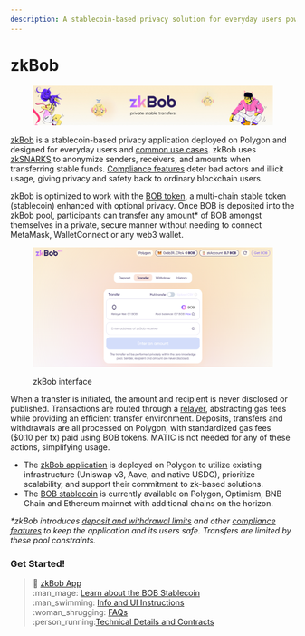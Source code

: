 ```yaml
---
description: A stablecoin-based privacy solution for everyday users powered by BOB
---
```


# zkBob

<figure><img src=".gitbook/assets/readme2.jpg" alt=""><figcaption></figcaption></figure>

[zkBob](https://app.zkbob.com) is a stablecoin-based privacy application deployed on Polygon and designed for everyday users and [common use cases](zkbob-overview/use-cases/). zkBob uses [zkSNARKS](implementation/zksnarks-and-circuits/) to anonymize senders, receivers, and amounts when transferring stable funds. [Compliance features](zkbob-overview/compliance-and-security.md) deter bad actors and illicit usage, giving privacy and safety back to ordinary blockchain users.&#x20;

zkBob is optimized to work with the [BOB token](broken-reference), a multi-chain stable token (stablecoin) enhanced with optional privacy. Once BOB is deposited into the zkBob pool, participants can transfer any amount\* of BOB amongst themselves in a private, secure manner without needing to connect MetaMask, WalletConnect or any web3 wallet.

<figure><img src=".gitbook/assets/zkBob-interface.png" alt=""><figcaption><p>zkBob interface</p></figcaption></figure>

When a transfer is initiated, the amount and recipient is never disclosed or published. Transactions are routed through a [relayer](implementation/relayer-node/), abstracting gas fees while providing an efficient transfer environment. Deposits, transfers and withdrawals are all processed on Polygon, with standardized gas fees ($0.10 per tx) paid using BOB tokens. MATIC is not needed for any of these actions, simplifying usage.

* The [zkBob application](https://app.zkbob.com/) is deployed on Polygon to utilize existing infrastructure (Uniswap v3, Aave, and native USDC), prioritize scalability, and support their commitment to zk-based solutions.
* The [BOB stablecoin](bob-stablecoin/bob-details.md) is currently available on Polygon, Optimism, BNB Chain and Ethereum mainnet with additional chains on the horizon.&#x20;

_\*zkBob introduces_ [_deposit and withdrawal limits_](zkbob-overview/deposit-and-withdrawal-limits.md) _and other_ [_compliance features_](zkbob-overview/compliance-and-security.md) _to keep the application and its users safe. Transfers are limited by these pool constraints._&#x20;

### Get Started!

> :man: [zkBob App](https://app.zkbob.com/)\
> :man\_mage: [Learn about the BOB Stablecoin](broken-reference)\
> :man\_swimming: [Info and UI Instructions](zkbob-app/zkbob-app.md)\
> :woman\_shrugging: [FAQs](zkbob-overview/faq.md)\
> :person\_running:[Technical Details and Contracts](broken-reference)


